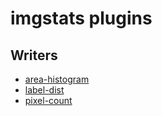 # imgstats plugins
## Writers
* [area-histogram](area-histogram.md)
* [label-dist](label-dist.md)
* [pixel-count](pixel-count.md)
